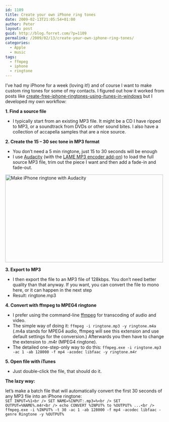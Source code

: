 ```yaml
---
id: 1109
title: Create your own iPhone ring tones
date: 2009-02-13T21:05:54+01:00
author: Peter
layout: post
guid: http://blog.forret.com/?p=1109
permalink: /2009/02/13/create-your-own-iphone-ring-tones/
categories:
  - Apple
  - music
tags:
  - ffmpeg
  - iphone
  - ringtone
---
```

I&#8217;ve had my iPhone for a week (loving it!) and of course I want to make custom ring tones for some of my contacts. I figured out how it worked from posts like [create-free-iphone-ringtones-using-itunes-in-windows](http://create-free-iphone-ringtones-using-itunes-in-windows/) but I developed my own workflow:

**1. Find a source file**

  * I typically start from an existing MP3 file. It might be a CD I have ripped to MP3, or a soundtrack from DVDs or other sound bites. I also have a collection of accapella samples that are a nice source.

**2. Create the 15 &#8211; 30 sec tone in MP3 format**

  * You don&#8217;t need a 5 min ringtone, just 15 to 30 seconds will be enough
  * I use [Audacity](http://audacity.sourceforge.net/) (with the [LAME MP3 encoder add-on](http://audacity.sourceforge.net/help/faq?s=install&item=lame-mp3)) to load the full source MP3 file, trim out the piece I want and then add a fade-in and fade-out.

[<img loading="lazy" src="http://farm4.static.flickr.com/3324/3276474433_b361c195dc.jpg" alt="Make iPhone ringtone with Audacity" width="500" height="278" />](http://www.flickr.com/photos/pforret/3276474433/ "Make iPhone ringtone with Audacity by PeterForret, on Flickr")

**3. Export to MP3**

  * I then export the file to an MP3 file of 128kbps. You don&#8217;t need better quality than that anyway. If you want, you can convert the file to mono here, or it can happen in the next step
  * Result: ringtone.mp3

**4. Convert with ffmpeg to MPEG4 ringtone**

  * I prefer using the command-line [ffmpeg](http://ffmpeg.mplayerhq.hu/) for transcoding of audio and video.
  * The simple way of doing it: `ffmpeg -i ringtone.mp3 -y ringtone.m4a` (.m4a stands for MPEG4 audio, ffmpeg will see this extension and use default settings for the conversion.) Afterwards you then have to change the extension to .m4r (MPEG4 ringtone).
  * The detailed one-step-only way to do this: `ffmpeg.exe -i ringtone.mp3 -ac 1 -ab 128000 -f mp4 -acodec libfaac -y ringtone.m4r`

**5. Open file with iTunes**

  * Just double-click the file, that should do it.

**The lazy way:**

let&#8217;s make a batch file that will automatically convert the first 30 seconds of any MP3 file into an iPhone ringtone:  
`SET INPUT=%1<br />
SET NAME=%INPUT:.mp3=%<br />
SET OUTPUT=%NAME%.m4r<br />
echo CONVERT %INPUT% to %OUTPUT% ...<br />
ffmpeg.exe -i %INPUT% -t 30 -ac 1 -ab 128000 -f mp4 -acodec libfaac -genre Ringtone -y %OUTPUT%`